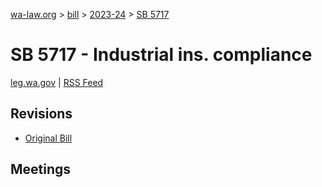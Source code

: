 [wa-law.org](/) > [bill](/bill/) > [2023-24](/bill/2023-24/) > [SB 5717](/bill/2023-24/sb/5717/)

# SB 5717 - Industrial ins. compliance
[leg.wa.gov](https://app.leg.wa.gov/billsummary?BillNumber=5717&Year=2023&Initiative=false) | [RSS Feed](./rss.xml)

## Revisions
* [Original Bill](1/)

## Meetings